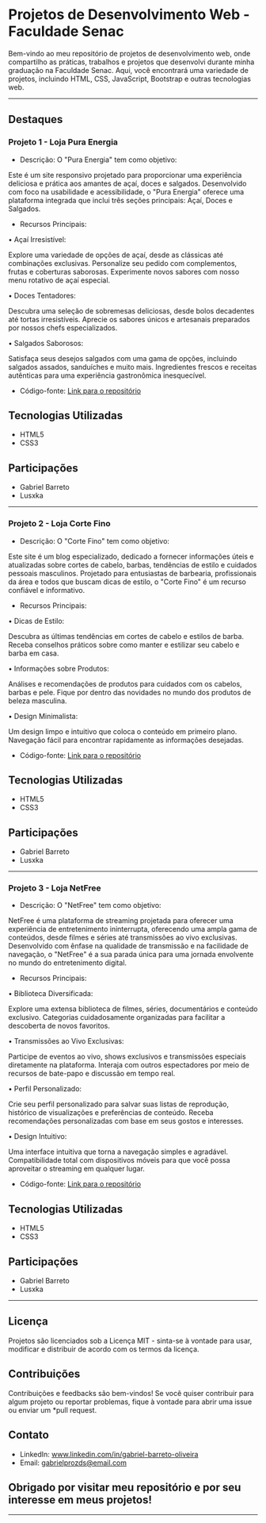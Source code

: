# Projetos de Desenvolvimento Web - Faculdade Senac


Bem-vindo ao meu repositório de projetos de desenvolvimento web, onde compartilho as práticas, trabalhos e projetos que desenvolvi durante minha graduação na Faculdade Senac.
Aqui, você encontrará uma variedade de projetos, incluindo HTML, CSS, JavaScript, Bootstrap e outras tecnologias web.

--------------------------------------------------------------------------------------------------------------------------------------------------------------------------------------

## Destaques


### Projeto 1 - Loja Pura Energia

- Descrição: O "Pura Energia" tem como objetivo:

Este é um site responsivo projetado para proporcionar uma experiência deliciosa e prática aos amantes de açaí, doces e salgados.
Desenvolvido com foco na usabilidade e acessibilidade, o "Pura Energia" oferece uma plataforma integrada que inclui três seções principais: Açaí, Doces e Salgados.

- Recursos Principais:

• Açaí Irresistível:

Explore uma variedade de opções de açaí, desde as clássicas até combinações exclusivas.
Personalize seu pedido com complementos, frutas e coberturas saborosas.
Experimente novos sabores com nosso menu rotativo de açaí especial.

• Doces Tentadores:

Descubra uma seleção de sobremesas deliciosas, desde bolos decadentes até tortas irresistíveis.
Aprecie os sabores únicos e artesanais preparados por nossos chefs especializados.

• Salgados Saborosos:

Satisfaça seus desejos salgados com uma gama de opções, incluindo salgados assados, sanduíches e muito mais.
Ingredientes frescos e receitas autênticas para uma experiência gastronômica inesquecível.
  
- Código-fonte: [Link para o repositório](https://github.com/Barreto0620/Senac/tree/725886f1a5ece41b4ff78436126c264c1d645777/Projeto-P.I)

## Tecnologias Utilizadas

- HTML5
- CSS3

## Participações

- Gabriel Barreto
- Lusxka

--------------------------------------------------------------------------------------------------------------------------------------------------------------------------------------

### Projeto 2 - Loja Corte Fino

- Descrição: O "Corte Fino" tem como objetivo:

Este site é um blog especializado, dedicado a fornecer informações úteis e atualizadas sobre cortes de cabelo, barbas, tendências de estilo e cuidados pessoais masculinos.
Projetado para entusiastas de barbearia, profissionais da área e todos que buscam dicas de estilo, o "Corte Fino" é um recurso confiável e informativo.

- Recursos Principais:

• Dicas de Estilo:

Descubra as últimas tendências em cortes de cabelo e estilos de barba.
Receba conselhos práticos sobre como manter e estilizar seu cabelo e barba em casa.

• Informações sobre Produtos:

Análises e recomendações de produtos para cuidados com os cabelos, barbas e pele.
Fique por dentro das novidades no mundo dos produtos de beleza masculina.

• Design Minimalista:

Um design limpo e intuitivo que coloca o conteúdo em primeiro plano.
Navegação fácil para encontrar rapidamente as informações desejadas.

- Código-fonte: [Link para o repositório](https://github.com/Barreto0620/Senac/tree/1d5722ca7ecf265687e81f1d51bf2bcdd9bf895a/Projeto_Web)

## Tecnologias Utilizadas

- HTML5
- CSS3

## Participações

- Gabriel Barreto
- Lusxka

--------------------------------------------------------------------------------------------------------------------------------------------------------------------------------------

### Projeto 3 - Loja NetFree

- Descrição: O "NetFree" tem como objetivo:
 
NetFree é uma plataforma de streaming projetada para oferecer uma experiência de entretenimento ininterrupta, oferecendo uma ampla gama de conteúdos, desde filmes e séries até transmissões ao vivo exclusivas.
Desenvolvido com ênfase na qualidade de transmissão e na facilidade de navegação, o "NetFree" é a sua parada única para uma jornada envolvente no mundo do entretenimento digital.

- Recursos Principais:

• Biblioteca Diversificada:

Explore uma extensa biblioteca de filmes, séries, documentários e conteúdo exclusivo.
Categorias cuidadosamente organizadas para facilitar a descoberta de novos favoritos.

• Transmissões ao Vivo Exclusivas:

Participe de eventos ao vivo, shows exclusivos e transmissões especiais diretamente na plataforma.
Interaja com outros espectadores por meio de recursos de bate-papo e discussão em tempo real.

• Perfil Personalizado:

Crie seu perfil personalizado para salvar suas listas de reprodução, histórico de visualizações e preferências de conteúdo.
Receba recomendações personalizadas com base em seus gostos e interesses.

• Design Intuitivo:

Uma interface intuitiva que torna a navegação simples e agradável.
Compatibilidade total com dispositivos móveis para que você possa aproveitar o streaming em qualquer lugar.

- Código-fonte: [Link para o repositório](https://github.com/Barreto0620/Senac/tree/1d5722ca7ecf265687e81f1d51bf2bcdd9bf895a/Projeto_Web)

## Tecnologias Utilizadas

- HTML5
- CSS3

## Participações

- Gabriel Barreto
- Lusxka

--------------------------------------------------------------------------------------------------------------------------------------------------------------------------------------

## Licença

Projetos são licenciados sob a Licença MIT - sinta-se à vontade para usar, modificar e distribuir de acordo com os termos da licença.

## Contribuições
Contribuições e feedbacks são bem-vindos! Se você quiser contribuir para algum projeto ou reportar problemas, fique à vontade para abrir uma issue ou enviar um *pull request.

## Contato
- LinkedIn: www.linkedin.com/in/gabriel-barreto-oliveira
- Email: gabrielprozds@email.com


## Obrigado por visitar meu repositório e por seu interesse em meus projetos!

----------------------------------------------------------------------------------------------------------------------------------------------------------------------------------------
